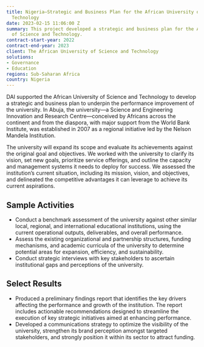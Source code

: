 ```yaml
---
title: Nigeria—Strategic and Business Plan for the African University of Science and
  Technology
date: 2023-02-15 11:06:00 Z
summary: This project developed a strategic and business plan for the African University
  of Science and Technology.
contract-start-year: 2022
contract-end-year: 2023
client: The African University of Science and Technology
solutions:
- Governance
- Education
regions: Sub-Saharan Africa
country: Nigeria
---
```


DAI supported the African University of Science and Technology to develop a strategic and business plan to underpin the performance improvement of the university. In Abuja, the university—a Science and Engineering Innovation and Research Centre—conceived by Africans across the continent and from the diaspora, with major support from the World Bank Institute, was established in 2007 as a regional initiative led by the Nelson Mandela Institution.

The university will expand its scope and evaluate its achievements against the original goal and objectives. We worked with the university to clarify its vision, set new goals, prioritize service offerings, and outline the capacity and management systems it needs to deploy for success. We assessed the institution’s current situation, including its mission, vision, and objectives, and delineated the competitive advantages it can leverage to achieve its current aspirations.

## Sample Activities

* Conduct a benchmark assessment of the university against other similar local, regional, and international educational institutions, using the current operational outputs, deliverables, and overall performance.
* Assess the existing organizational and partnership structures, funding mechanisms, and academic curricula of the university to determine potential areas for expansion, efficiency, and sustainability.
* Conduct strategic interviews with key stakeholders to ascertain institutional gaps and perceptions of the university.

## Select Results

* Produced a preliminary findings report that identifies the key drivers affecting the performance and growth of the institution. The report includes actionable recommendations designed to streamline the execution of key strategic initiatives aimed at enhancing performance.
* Developed a communications strategy to optimize the visibility of the university, strengthen its brand perception amongst targeted stakeholders, and strongly position it within its sector to attract funding.
